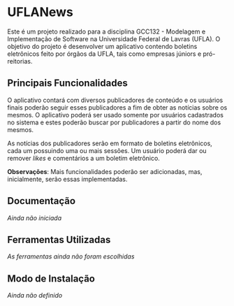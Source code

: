 # UFLANews

Este é um projeto realizado para a disciplina GCC132 - Modelagem e Implementação de Software na Universidade Federal de Lavras (UFLA). O objetivo do projeto é desenvolver um aplicativo contendo boletins eletrônicos feito por órgãos da UFLA, tais como empresas júniors e pró-reitorias.

## Principais Funcionalidades

O aplicativo contará com diversos publicadores de conteúdo e os usuários finais poderão seguir esses publicadores a fim de obter as notícias sobre os mesmos. O aplicativo poderá ser usado somente por usuários cadastrados no sistema e estes poderão buscar por publicadores a partir do nome dos mesmos.

As notícias dos publicadores serão em formato de boletins eletrônicos, cada um possuindo uma ou mais sessões. Um usuário poderá dar ou remover *likes* e comentários a um boletim eletrônico.

**Observações**: Mais funcionalidades poderão ser adicionadas, mas, inicialmente, serão essas implementadas.


## Documentação

*Ainda não iniciada*

## Ferramentas Utilizadas

*As ferramentas ainda não foram escolhidas*

## Modo de Instalação

*Ainda não definido*